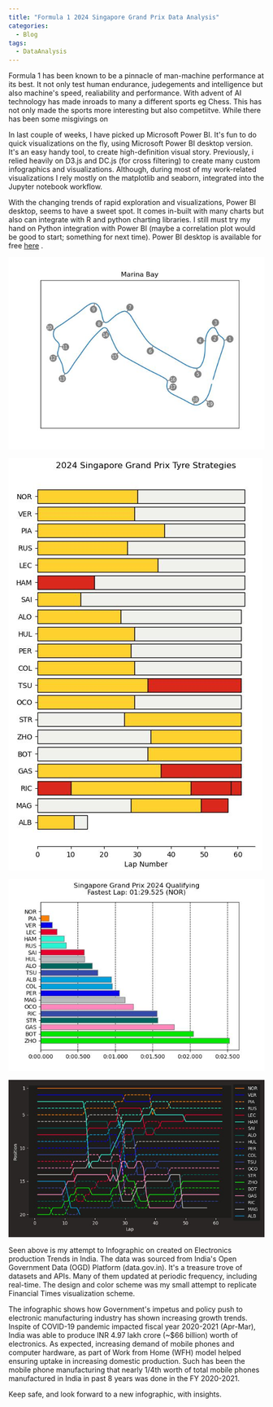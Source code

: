 ```yaml
---
title: "Formula 1 2024 Singapore Grand Prix Data Analysis"
categories:
  - Blog
tags:
  - DataAnalysis
---
```


Formula 1 has been known to be a pinnacle of man-machine performance at its best. It not only test human endurance, judegements and intelligence but also machine's speed, realiability and performance.
With advent of AI technology has made inroads to many a different sports eg Chess. This has not only made the sports more interesting but also competiitve. While there has been some misgivings on 







In last couple of weeks, I have picked up Microsoft Power BI. It's fun to do quick visualizations on the fly, using Microsoft Power BI desktop version. It's an easy handy tool, to create high-definition visual story.
Previously, i relied heavily on D3.js and DC.js (for cross filtering) to create many custom infographics and visualizations. Although, during most of my work-related visualizations I rely mostly on the matplotlib and seaborn, integrated into the Jupyter notebook workflow.

With the changing trends of rapid exploration and visualizations, Power BI desktop, seems to have a sweet spot. It comes in-built with many charts but also can integrate with R and python charting libraries. I still must try my hand on Python integration with Power BI (maybe a correlation plot would be good to start; something for next time).
Power BI desktop is available for free [here](https://powerbi.microsoft.com/en-us/downloads/) .

![Singapore Race track](/assets/images/F1_2024_R18_SingaporeGP_RaceTrack.jpeg)

![Singapore Race track](/assets/images/F1_2024_R18_SingaporeGP_RaceTyreStrategies.jpeg)


![Singapore Race track](/assets/images/F1_2024_R18_SingaporeGP_QualiResults.jpeg)

![Singapore Race track](/assets/images/F1_2024_R18_SingaporeGP_RacePositionChanges.jpeg)



Seen above is my attempt to Infographic on created on Electronics production Trends in India. The data was sourced from India's Open Government Data (OGD) Platform (data.gov.in). It's a treasure trove of datasets and APIs. Many of them updated at periodic frequency, including real-time. The design and color scheme was my small attempt to replicate Financial Times visualization scheme.

The infographic shows how Government's impetus and policy push to electronic manufacturing industry has shown increasing growth trends. Inspite of COVID-19 pandemic impacted fiscal year 2020-2021 (Apr-Mar), India was able to produce INR 4.97 lakh crore (~$66 billion) worth of electronics. As expected, increasing demand of mobile phones and computer hardware, as part of Work from Home (WFH) model helped ensuring uptake in increasing domestic production. Such has been the mobile phone manufacturing that nearly 1/4th worth of total mobile phones manufactured in India in past 8 years was done in the FY 2020-2021.

Keep safe, and look forward to a new infographic, with insights.
